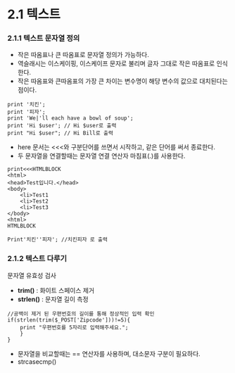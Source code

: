 # 2.1 텍스트

### 2.1.1 텍스트 문자열 정의
- 작은 따옴표나 큰 따옴표로 문자열 정의가 가능하다.
- 역슬래시는 이스케이핑, 이스케이프 문자로 불리며 글자 그대로 작은 따옴표로 인식한다.
- 작은 따옴표와 큰따옴표의 가장 큰 차이는 변수명이 해당 변수의 값으로 대치된다는 점이다.

~~~~
print '치킨';
print '피자';
print 'We|'ll each have a bowl of soup';
print 'Hi $user'; // Hi $user로 출력
print "Hi $user"; // Hi Bill로 출력
~~~~

- here 문서는 <<<와 구분단어를 쓰면서 시작하고, 같은 단어를 써서 종료한다.
- 두 문자열을 연결할때는 문자열 연결 연산자 마침표(.)를 사용한다.

~~~~
print<<<HTMLBLOCK
<html>
<head>Test입니다.</head>
<body>
	<li>Test1
	<li>Test2
	<li>Test3
</body>
<html>
HTMLBLOCK

Print'치킨''피자'; //치킨피자 로 출력
~~~~

### 2.1.2 텍스트 다루기
문자열 유효성 검사

- **trim()** : 화이트 스페이스 제거
- **strlen()** : 문자열 길이 측정
~~~~
//공백이 제거 된 우편번호의 길이를 통해 정상적인 입력 확인
if(strlen(trim($_POST['Zipcode']))!=5){
	print "우편번호를 5자리로 입력해주세요.";
	}
} 
~~~~


- 문자열을 비교할때는 == 연산자를 사용하며, 대소문자 구분이 필요하다.
- strcasecmp()



















